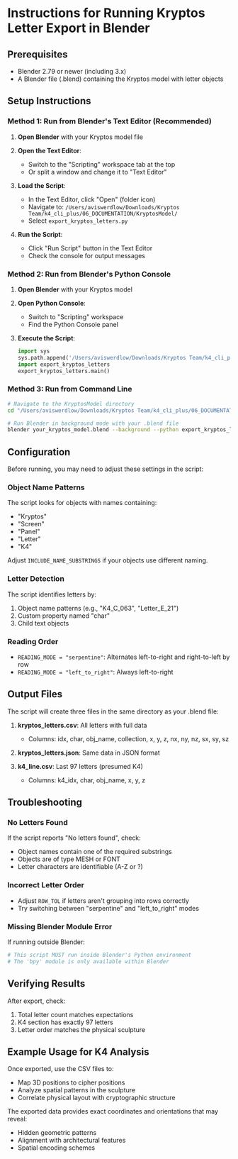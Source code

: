 # Instructions for Running Kryptos Letter Export in Blender

## Prerequisites
- Blender 2.79 or newer (including 3.x)
- A Blender file (.blend) containing the Kryptos model with letter objects

## Setup Instructions

### Method 1: Run from Blender's Text Editor (Recommended)

1. **Open Blender** with your Kryptos model file

2. **Open the Text Editor**:
   - Switch to the "Scripting" workspace tab at the top
   - Or split a window and change it to "Text Editor"

3. **Load the Script**:
   - In the Text Editor, click "Open" (folder icon)
   - Navigate to: `/Users/aviswerdlow/Downloads/Kryptos Team/k4_cli_plus/06_DOCUMENTATION/KryptosModel/`
   - Select `export_kryptos_letters.py`

4. **Run the Script**:
   - Click "Run Script" button in the Text Editor
   - Check the console for output messages

### Method 2: Run from Blender's Python Console

1. **Open Blender** with your Kryptos model

2. **Open Python Console**:
   - Switch to "Scripting" workspace
   - Find the Python Console panel

3. **Execute the Script**:
   ```python
   import sys
   sys.path.append('/Users/aviswerdlow/Downloads/Kryptos Team/k4_cli_plus/06_DOCUMENTATION/KryptosModel/')
   import export_kryptos_letters
   export_kryptos_letters.main()
   ```

### Method 3: Run from Command Line

```bash
# Navigate to the KryptosModel directory
cd "/Users/aviswerdlow/Downloads/Kryptos Team/k4_cli_plus/06_DOCUMENTATION/KryptosModel/"

# Run Blender in background mode with your .blend file
blender your_kryptos_model.blend --background --python export_kryptos_letters.py
```

## Configuration

Before running, you may need to adjust these settings in the script:

### Object Name Patterns
The script looks for objects with names containing:
- "Kryptos"
- "Screen"
- "Panel"
- "Letter"
- "K4"

Adjust `INCLUDE_NAME_SUBSTRINGS` if your objects use different naming.

### Letter Detection
The script identifies letters by:
1. Object name patterns (e.g., "K4_C_063", "Letter_E_21")
2. Custom property named "char"
3. Child text objects

### Reading Order
- `READING_MODE = "serpentine"`: Alternates left-to-right and right-to-left by row
- `READING_MODE = "left_to_right"`: Always left-to-right

## Output Files

The script will create three files in the same directory as your .blend file:

1. **kryptos_letters.csv**: All letters with full data
   - Columns: idx, char, obj_name, collection, x, y, z, nx, ny, nz, sx, sy, sz

2. **kryptos_letters.json**: Same data in JSON format

3. **k4_line.csv**: Last 97 letters (presumed K4)
   - Columns: k4_idx, char, obj_name, x, y, z

## Troubleshooting

### No Letters Found
If the script reports "No letters found", check:
- Object names contain one of the required substrings
- Objects are of type MESH or FONT
- Letter characters are identifiable (A-Z or ?)

### Incorrect Letter Order
- Adjust `ROW_TOL` if letters aren't grouping into rows correctly
- Try switching between "serpentine" and "left_to_right" modes

### Missing Blender Module Error
If running outside Blender:
```python
# This script MUST run inside Blender's Python environment
# The 'bpy' module is only available within Blender
```

## Verifying Results

After export, check:
1. Total letter count matches expectations
2. K4 section has exactly 97 letters
3. Letter order matches the physical sculpture

## Example Usage for K4 Analysis

Once exported, use the CSV files to:
- Map 3D positions to cipher positions
- Analyze spatial patterns in the sculpture
- Correlate physical layout with cryptographic structure

The exported data provides exact coordinates and orientations that may reveal:
- Hidden geometric patterns
- Alignment with architectural features
- Spatial encoding schemes